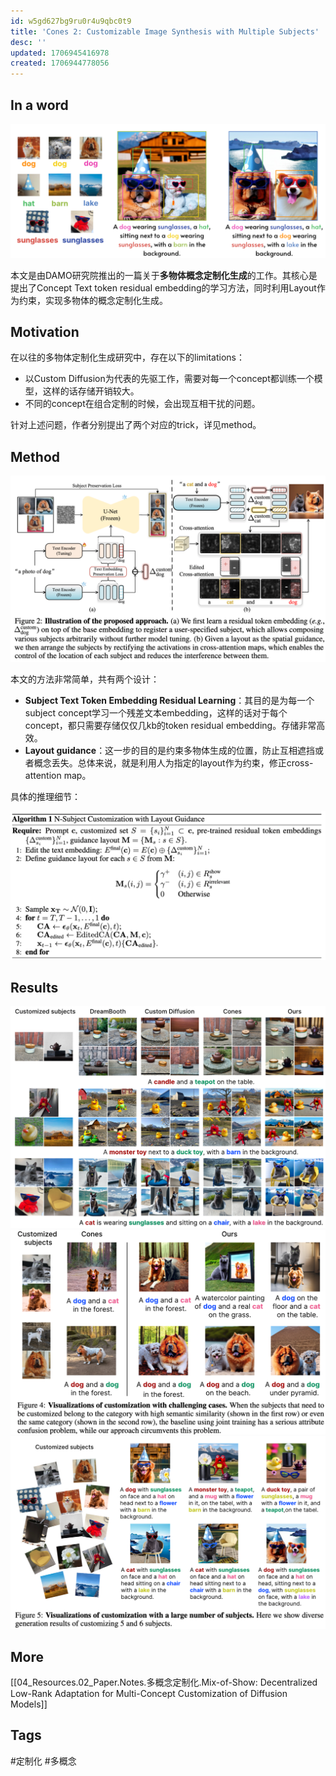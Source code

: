 ```yaml
---
id: w5gd627bg9ru0r4u9qbc0t9
title: 'Cones 2: Customizable Image Synthesis with Multiple Subjects'
desc: ''
updated: 1706945416978
created: 1706944778056
---
```


## In a word

![图 0](images/65bd648bf835556df98b4671a02bfaeddfbb14f813a1b490d969820c93526fdb.png)  

本文是由DAMO研究院推出的一篇关于**多物体概念定制化生成**的工作。其核心是提出了Concept Text token residual embedding的学习方法，同时利用Layout作为约束，实现多物体的概念定制化生成。


## Motivation

在以往的多物体定制化生成研究中，存在以下的limitations：

* 以Custom Diffusion为代表的先驱工作，需要对每一个concept都训练一个模型，这样的话存储开销较大。
* 不同的concept在组合定制的时候，会出现互相干扰的问题。


针对上述问题，作者分别提出了两个对应的trick，详见method。


## Method

![图 1](images/49e9c0c181379568aceee451ed446b10354191e3242db4f658c43453f2e9eef9.png)  

本文的方法非常简单，共有两个设计：
* **Subject Text Token Embedding Residual Learning**：其目的是为每一个subject concept学习一个残差文本embedding，这样的话对于每个concept，都只需要存储仅仅几kb的token residual embedding。存储非常高效。
* **Layout guidance**：这一步的目的是约束多物体生成的位置，防止互相遮挡或者概念丢失。总体来说，就是利用人为指定的layout作为约束，修正cross-attention map。

具体的推理细节：

![图 2](images/892465f29b9c3818ff70762e2d6d67ebf41b5d4d5a401099e3d244c4be97262b.png)  


## Results

![图 3](images/8a8cf571f32b3ef63e6bdaf46e6b5f4a3c7fe47921001cfc73b9b5dfe8ca4085.png)  
![图 4](images/9f11d788ff06dcaeb73704a6cd628214733d109295af7e1dd84266c9481d4bc8.png)  
![图 5](images/926ae7073ef2edd177584d54ebee971786296e8e68d56c065a3d445629b96e59.png)  




## More
[[04_Resources.02_Paper.Notes.多概念定制化.Mix-of-Show: Decentralized Low-Rank Adaptation for Multi-Concept Customization of Diffusion Models]]


## Tags
#定制化  #多概念
